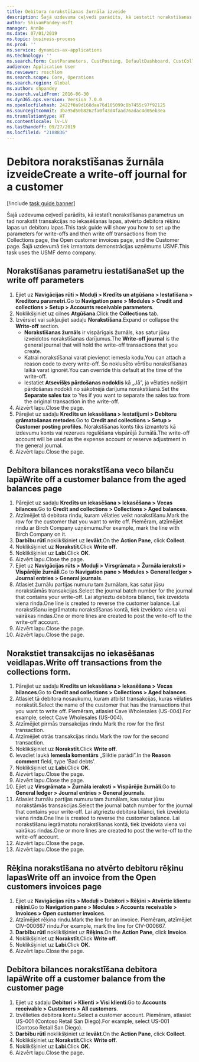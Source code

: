 ```yaml
---
title: Debitora norakstīšanas žurnāla izveide
description: Šajā uzdevuma ceļvedī parādīts, kā iestatīt norakstīšanas parametrus un tad norakstīt transakcijas no iekasēšanas lapas, atvērto debitora rēķinu lapas un debitoru lapas.
author: ShivamPandey-msft
manager: AnnBe
ms.date: 07/01/2019
ms.topic: business-process
ms.prod: ''
ms.service: dynamics-ax-applications
ms.technology: ''
ms.search.form: CustParameters, CustPosting, DefaultDashboard, CustCollectionsPoolsListPage, CustWriteOff, LedgerJournalTable, LedgerJournalTransDaily, CustCollections, CustOpenInvoicesListPage, CustTable
audience: Application User
ms.reviewer: roschlom
ms.search.scope: Core, Operations
ms.search.region: Global
ms.author: shpandey
ms.search.validFrom: 2016-06-30
ms.dyn365.ops.version: Version 7.0.0
ms.openlocfilehash: 2422f0a9d168daa76d105099c8b7455c97f92125
ms.sourcegitcommit: 3ba95d50b8262fa0f43d4faad76adac4d05eb3ea
ms.translationtype: HT
ms.contentlocale: lv-LV
ms.lasthandoff: 09/27/2019
ms.locfileid: "2188836"
---
```

# <a name="create-a-write-off-journal-for-a-customer"></a><span data-ttu-id="a546f-103">Debitora norakstīšanas žurnāla izveide</span><span class="sxs-lookup"><span data-stu-id="a546f-103">Create a write-off journal for a customer</span></span>

[!include [task guide banner](../../includes/task-guide-banner.md)]

<span data-ttu-id="a546f-104">Šajā uzdevuma ceļvedī parādīts, kā iestatīt norakstīšanas parametrus un tad norakstīt transakcijas no iekasēšanas lapas, atvērto debitora rēķinu lapas un debitoru lapas.</span><span class="sxs-lookup"><span data-stu-id="a546f-104">This task guide will show you how to set up the parameters for write-offs and then write off transactions from the Collections page, the Open customer invoices page, and the Customer page.</span></span> <span data-ttu-id="a546f-105">Šajā uzdevumā tiek izmantots demonstrācijas uzņēmums USMF.</span><span class="sxs-lookup"><span data-stu-id="a546f-105">This task uses the USMF demo company.</span></span>


## <a name="set-up-the-write-off-parameters"></a><span data-ttu-id="a546f-106">Norakstīšanas parametru iestatīšana</span><span class="sxs-lookup"><span data-stu-id="a546f-106">Set up the write off parameters</span></span>
1. <span data-ttu-id="a546f-107">Ejiet uz **Navigācijas rūti > Moduļi > Kredīts un atgūšana > Iestatīšana > Kreditoru parametri.**</span><span class="sxs-lookup"><span data-stu-id="a546f-107">Go to **Navigation pane > Modules > Credit and collections > Setup > Accounts receivable parameters**.</span></span>
2. <span data-ttu-id="a546f-108">Noklikšķiniet uz cilnes **Atgūšana**.</span><span class="sxs-lookup"><span data-stu-id="a546f-108">Click the **Collections** tab.</span></span>
3. <span data-ttu-id="a546f-109">Izvērsiet vai sakļaujiet sadaļu **Norakstīšana**.</span><span class="sxs-lookup"><span data-stu-id="a546f-109">Expand or collapse the **Write-off** section.</span></span>
    - <span data-ttu-id="a546f-110">**Norakstīšanas žurnāls** ir vispārīgais žurnāls, kas satur jūsu izveidotos norakstīšanas darījumus.</span><span class="sxs-lookup"><span data-stu-id="a546f-110">The **Write-off journal** is the general journal that will hold the write-off transactions that you create.</span></span>  
    - <span data-ttu-id="a546f-111">Katrai norakstīšanai varat pievienot iemesla kodu.</span><span class="sxs-lookup"><span data-stu-id="a546f-111">You can attach a reason code to every write-off.</span></span> <span data-ttu-id="a546f-112">Šo noklusēto vērtību norakstīšanas laikā varat ignorēt.</span><span class="sxs-lookup"><span data-stu-id="a546f-112">You can override this default at the time of the write-off.</span></span>  
    - <span data-ttu-id="a546f-113">Iestatiet **Atsevišķs pārdošanas nodoklis** kā „Jā”, ja vēlaties nošķirt pārdošanas nodokli no sākotnējā darījuma norakstīšanā.</span><span class="sxs-lookup"><span data-stu-id="a546f-113">Set the **Separate sales tax** to Yes if you want to separate the sales tax from the original transaction in the write-off.</span></span>  
4. <span data-ttu-id="a546f-114">Aizvērt lapu.</span><span class="sxs-lookup"><span data-stu-id="a546f-114">Close the page.</span></span>
5. <span data-ttu-id="a546f-115">Pārejiet uz sadaļu **Kredīts un iekasēšana > Iestatījumi > Debitoru grāmatošanas metodes**.</span><span class="sxs-lookup"><span data-stu-id="a546f-115">Go to **Credit and collections > Setup > Customer posting profiles**.</span></span> <span data-ttu-id="a546f-116">Norakstīšanas konts tiks izmantots kā izdevumu konts vai rezerves regulēšana vispārējā žurnālā.</span><span class="sxs-lookup"><span data-stu-id="a546f-116">The write-off account will be used as the expense account or reserve adjustment in the general journal.</span></span>
6. <span data-ttu-id="a546f-117">Aizvērt lapu.</span><span class="sxs-lookup"><span data-stu-id="a546f-117">Close the page.</span></span>

## <a name="write-off-a-customer-balance-from-the-aged-balances-page"></a><span data-ttu-id="a546f-118">Debitora bilances norakstīšana veco bilanču lapā</span><span class="sxs-lookup"><span data-stu-id="a546f-118">Write off a customer balance from the aged balances page</span></span>
1. <span data-ttu-id="a546f-119">Pārejiet uz sadaļu **Kredīts un iekasēšana > Iekasēšana > Vecas bilances**.</span><span class="sxs-lookup"><span data-stu-id="a546f-119">Go to **Credit and collections > Collections > Aged balances**.</span></span>
2. <span data-ttu-id="a546f-120">Atzīmējiet tā debitora rindu, kuram vēlaties veikt norakstīšanu.</span><span class="sxs-lookup"><span data-stu-id="a546f-120">Mark the row for the customer that you want to write off.</span></span> <span data-ttu-id="a546f-121">Piemēram, atzīmējiet rindu ar Birch Company uzņēmumu.</span><span class="sxs-lookup"><span data-stu-id="a546f-121">For example, mark the line with Birch Company on it.</span></span>
3. <span data-ttu-id="a546f-122">**Darbību rūtī** noklikšķiniet uz **Ievākt**.</span><span class="sxs-lookup"><span data-stu-id="a546f-122">On the **Action Pane**, click **Collect**.</span></span>
4. <span data-ttu-id="a546f-123">Noklikšķiniet uz **Norakstīt**.</span><span class="sxs-lookup"><span data-stu-id="a546f-123">Click **Write off**.</span></span>
5. <span data-ttu-id="a546f-124">Noklikšķiniet uz **Labi**.</span><span class="sxs-lookup"><span data-stu-id="a546f-124">Click **OK**.</span></span>
6. <span data-ttu-id="a546f-125">Aizvērt lapu.</span><span class="sxs-lookup"><span data-stu-id="a546f-125">Close the page.</span></span>
7. <span data-ttu-id="a546f-126">Ejiet uz **Navigācijas rūts > Moduļi > Virsgrāmata > Žurnāla ieraksti > Vispārējie žurnāli**.</span><span class="sxs-lookup"><span data-stu-id="a546f-126">Go to **Navigation pane > Modules > General ledger > Journal entries > General journals**.</span></span>
8. <span data-ttu-id="a546f-127">Atlasiet žurnālu partijas numuru tam žurnālam, kas satur jūsu norakstāmās transakcijas.</span><span class="sxs-lookup"><span data-stu-id="a546f-127">Select the journal batch number for the journal that contains your write-off.</span></span> <span data-ttu-id="a546f-128">Lai atgrieztu debitora bilanci, tiek izveidota viena rinda.</span><span class="sxs-lookup"><span data-stu-id="a546f-128">One line is created to reverse the customer balance.</span></span> <span data-ttu-id="a546f-129">Lai norakstīšanu iegrāmatotu norakstīšanas kontā, tiek izveidota viena vai vairākas rindas.</span><span class="sxs-lookup"><span data-stu-id="a546f-129">One or more lines are created to post the write-off to the write-off account.</span></span>  
9. <span data-ttu-id="a546f-130">Aizvērt lapu.</span><span class="sxs-lookup"><span data-stu-id="a546f-130">Close the page.</span></span>
10. <span data-ttu-id="a546f-131">Aizvērt lapu.</span><span class="sxs-lookup"><span data-stu-id="a546f-131">Close the page.</span></span>

## <a name="write-off-transactions-from-the-collections-form"></a><span data-ttu-id="a546f-132">Norakstiet transakcijas no iekasēšanas veidlapas.</span><span class="sxs-lookup"><span data-stu-id="a546f-132">Write off transactions from the collections form.</span></span>
1. <span data-ttu-id="a546f-133">Pārejiet uz sadaļu **Kredīts un iekasēšana > Iekasēšana > Vecas bilances**.</span><span class="sxs-lookup"><span data-stu-id="a546f-133">Go to **Credit and collections > Collections > Aged balances**.</span></span>
2. <span data-ttu-id="a546f-134">Atlasiet tā debitora nosaukumu, kuram atbilst transakcijas, kuras vēlaties norakstīt.</span><span class="sxs-lookup"><span data-stu-id="a546f-134">Select the name of the customer that has the transactions that you want to write off.</span></span> <span data-ttu-id="a546f-135">Piemēram, atlasiet Cave Wholesales (US-004).</span><span class="sxs-lookup"><span data-stu-id="a546f-135">For example, select Cave Wholesales (US-004).</span></span>
3. <span data-ttu-id="a546f-136">Atzīmējiet pirmās transakcijas rindu.</span><span class="sxs-lookup"><span data-stu-id="a546f-136">Mark the row for the first transaction.</span></span>
4. <span data-ttu-id="a546f-137">Atzīmējiet otrās transakcijas rindu.</span><span class="sxs-lookup"><span data-stu-id="a546f-137">Mark the row for the second transaction.</span></span>
5. <span data-ttu-id="a546f-138">Noklikšķiniet uz **Norakstīt**.</span><span class="sxs-lookup"><span data-stu-id="a546f-138">Click **Write off**.</span></span>
6. <span data-ttu-id="a546f-139">Ievadiet laukā **Iemesla komentārs** „Sliktie parādi”.</span><span class="sxs-lookup"><span data-stu-id="a546f-139">In the **Reason comment** field, type 'Bad debts'.</span></span>
7. <span data-ttu-id="a546f-140">Noklikšķiniet uz **Labi**.</span><span class="sxs-lookup"><span data-stu-id="a546f-140">Click **OK**.</span></span>
8. <span data-ttu-id="a546f-141">Aizvērt lapu.</span><span class="sxs-lookup"><span data-stu-id="a546f-141">Close the page.</span></span>
9. <span data-ttu-id="a546f-142">Aizvērt lapu.</span><span class="sxs-lookup"><span data-stu-id="a546f-142">Close the page.</span></span>
10. <span data-ttu-id="a546f-143">Ejiet uz **Virsgrāmata > Žurnāla ieraksti > Vispārējie žurnāli**.</span><span class="sxs-lookup"><span data-stu-id="a546f-143">Go to **General ledger > Journal entries > General journals**.</span></span>
11. <span data-ttu-id="a546f-144">Atlasiet žurnālu partijas numuru tam žurnālam, kas satur jūsu norakstāmās transakcijas.</span><span class="sxs-lookup"><span data-stu-id="a546f-144">Select the journal batch number for the journal that contains your write-off.</span></span> <span data-ttu-id="a546f-145">Lai atgrieztu debitora bilanci, tiek izveidota viena rinda.</span><span class="sxs-lookup"><span data-stu-id="a546f-145">One line is created to reverse the customer balance.</span></span> <span data-ttu-id="a546f-146">Lai norakstīšanu iegrāmatotu norakstīšanas kontā, tiek izveidota viena vai vairākas rindas.</span><span class="sxs-lookup"><span data-stu-id="a546f-146">One or more lines are created to post the write-off to the write-off account.</span></span>  
12. <span data-ttu-id="a546f-147">Aizvērt lapu.</span><span class="sxs-lookup"><span data-stu-id="a546f-147">Close the page.</span></span>
13. <span data-ttu-id="a546f-148">Aizvērt lapu.</span><span class="sxs-lookup"><span data-stu-id="a546f-148">Close the page.</span></span>

## <a name="write-off-an-invoice-from-the-open-customers-invoices-page"></a><span data-ttu-id="a546f-149">Rēķina norakstīšana no atvērto debitoru rēķinu lapas</span><span class="sxs-lookup"><span data-stu-id="a546f-149">Write off an invoice from the Open customers invoices page</span></span>
1. <span data-ttu-id="a546f-150">Ejiet uz **Navigācijas rūts > Moduļi > Debitori > Rēķini > Atvērtie klientu rēķini**.</span><span class="sxs-lookup"><span data-stu-id="a546f-150">Go to **Navigation pane > Modules > Accounts receivable > Invoices > Open customer invoices**.</span></span>
2. <span data-ttu-id="a546f-151">Atzīmējiet rēķina rindu.</span><span class="sxs-lookup"><span data-stu-id="a546f-151">Mark the line for an invoice.</span></span> <span data-ttu-id="a546f-152">Piemēram, atzīmējiet CIV-000667 rindu.</span><span class="sxs-lookup"><span data-stu-id="a546f-152">For example, mark the line for CIV-000667.</span></span>
3. <span data-ttu-id="a546f-153">**Darbību rūtī** noklikšķiniet uz **Rēķins**.</span><span class="sxs-lookup"><span data-stu-id="a546f-153">On the **Action Pane**, click **Invoice**.</span></span>
4. <span data-ttu-id="a546f-154">Noklikšķiniet uz **Norakstīt**.</span><span class="sxs-lookup"><span data-stu-id="a546f-154">Click **Write off**.</span></span>
5. <span data-ttu-id="a546f-155">Noklikšķiniet uz **Labi**.</span><span class="sxs-lookup"><span data-stu-id="a546f-155">Click **OK**.</span></span>
6. <span data-ttu-id="a546f-156">Aizvērt lapu.</span><span class="sxs-lookup"><span data-stu-id="a546f-156">Close the page.</span></span>

## <a name="write-off-a-customer-balance-from-the-customer-page"></a><span data-ttu-id="a546f-157">Debitora bilances norakstīšana debitora lapā</span><span class="sxs-lookup"><span data-stu-id="a546f-157">Write off a customer balance from the customer page</span></span>
1. <span data-ttu-id="a546f-158">Ejiet uz sadaļu **Debitori > Klienti > Visi klienti**.</span><span class="sxs-lookup"><span data-stu-id="a546f-158">Go to **Accounts receivable > Customers > All customers**.</span></span>
2. <span data-ttu-id="a546f-159">Izvēlieties debitora kontu.</span><span class="sxs-lookup"><span data-stu-id="a546f-159">Select a customer account.</span></span> <span data-ttu-id="a546f-160">Piemēram, atlasiet US-001 (Contoso Retail San Diego).</span><span class="sxs-lookup"><span data-stu-id="a546f-160">For example, select US-001 (Contoso Retail San Diego).</span></span>
3. <span data-ttu-id="a546f-161">**Darbību rūtī** noklikšķiniet uz **Ievākt**.</span><span class="sxs-lookup"><span data-stu-id="a546f-161">On the **Action Pane**, click **Collect**.</span></span>
4. <span data-ttu-id="a546f-162">Noklikšķiniet uz **Norakstīt**.</span><span class="sxs-lookup"><span data-stu-id="a546f-162">Click **Write off**.</span></span>
5. <span data-ttu-id="a546f-163">Noklikšķiniet uz **Labi**.</span><span class="sxs-lookup"><span data-stu-id="a546f-163">Click **OK**.</span></span>
6. <span data-ttu-id="a546f-164">Aizvērt lapu.</span><span class="sxs-lookup"><span data-stu-id="a546f-164">Close the page.</span></span>

